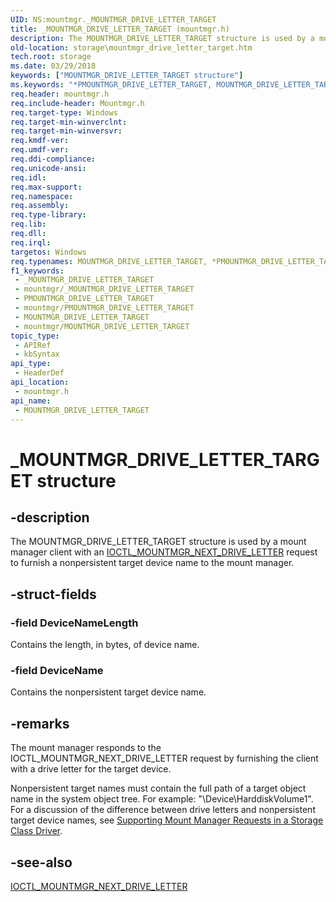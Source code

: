```yaml
---
UID: NS:mountmgr._MOUNTMGR_DRIVE_LETTER_TARGET
title: _MOUNTMGR_DRIVE_LETTER_TARGET (mountmgr.h)
description: The MOUNTMGR_DRIVE_LETTER_TARGET structure is used by a mount manager client with an IOCTL_MOUNTMGR_NEXT_DRIVE_LETTER request to furnish a nonpersistent target device name to the mount manager.
old-location: storage\mountmgr_drive_letter_target.htm
tech.root: storage
ms.date: 03/29/2018
keywords: ["MOUNTMGR_DRIVE_LETTER_TARGET structure"]
ms.keywords: "*PMOUNTMGR_DRIVE_LETTER_TARGET, MOUNTMGR_DRIVE_LETTER_TARGET, MOUNTMGR_DRIVE_LETTER_TARGET structure [Storage Devices], PMOUNTMGR_DRIVE_LETTER_TARGET, PMOUNTMGR_DRIVE_LETTER_TARGET structure pointer [Storage Devices], _MOUNTMGR_DRIVE_LETTER_TARGET, mountmgr/MOUNTMGR_DRIVE_LETTER_TARGET, mountmgr/PMOUNTMGR_DRIVE_LETTER_TARGET, storage.mountmgr_drive_letter_target, structs-mntmgr_66751bbf-3c3a-407d-9faf-1ef190c9c7a2.xml"
req.header: mountmgr.h
req.include-header: Mountmgr.h
req.target-type: Windows
req.target-min-winverclnt: 
req.target-min-winversvr: 
req.kmdf-ver: 
req.umdf-ver: 
req.ddi-compliance: 
req.unicode-ansi: 
req.idl: 
req.max-support: 
req.namespace: 
req.assembly: 
req.type-library: 
req.lib: 
req.dll: 
req.irql: 
targetos: Windows
req.typenames: MOUNTMGR_DRIVE_LETTER_TARGET, *PMOUNTMGR_DRIVE_LETTER_TARGET
f1_keywords:
 - _MOUNTMGR_DRIVE_LETTER_TARGET
 - mountmgr/_MOUNTMGR_DRIVE_LETTER_TARGET
 - PMOUNTMGR_DRIVE_LETTER_TARGET
 - mountmgr/PMOUNTMGR_DRIVE_LETTER_TARGET
 - MOUNTMGR_DRIVE_LETTER_TARGET
 - mountmgr/MOUNTMGR_DRIVE_LETTER_TARGET
topic_type:
 - APIRef
 - kbSyntax
api_type:
 - HeaderDef
api_location:
 - mountmgr.h
api_name:
 - MOUNTMGR_DRIVE_LETTER_TARGET
---
```


# _MOUNTMGR_DRIVE_LETTER_TARGET structure


## -description

The MOUNTMGR_DRIVE_LETTER_TARGET structure is used by a mount manager client with an <a href="/windows-hardware/drivers/ddi/mountmgr/ni-mountmgr-ioctl_mountmgr_next_drive_letter">IOCTL_MOUNTMGR_NEXT_DRIVE_LETTER</a> request to furnish a nonpersistent target device name to the mount manager.

## -struct-fields

### -field DeviceNameLength

Contains the length, in bytes, of device name.

### -field DeviceName

Contains the nonpersistent target device name.

## -remarks

The mount manager responds to the IOCTL_MOUNTMGR_NEXT_DRIVE_LETTER request by furnishing the client with a drive letter for the target device. 

Nonpersistent target names must contain the full path of a target object name in the system object tree. For example: "\Device\HarddiskVolume1". For a discussion of the difference between drive letters and nonpersistent target device names, see <a href="/windows-hardware/drivers/storage/supporting-mount-manager-requests-in-a-storage-class-driver">Supporting Mount Manager Requests in a Storage Class Driver</a>.

## -see-also

<a href="/windows-hardware/drivers/ddi/mountmgr/ni-mountmgr-ioctl_mountmgr_next_drive_letter">IOCTL_MOUNTMGR_NEXT_DRIVE_LETTER</a>

